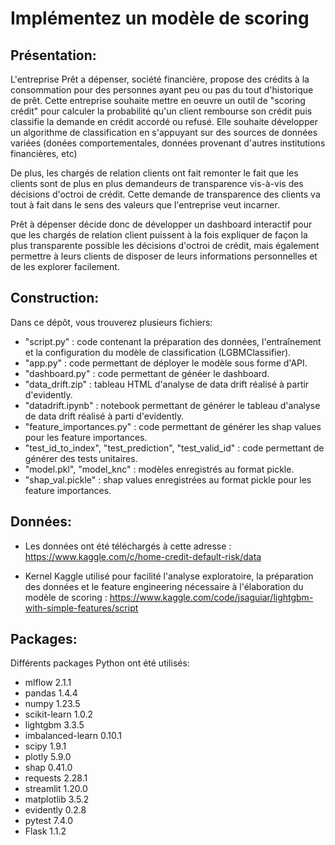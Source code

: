# Implémentez un modèle de scoring
## Présentation:
L'entreprise Prêt a dépenser, société financière, propose des crédits à la consommation pour des personnes ayant peu ou
pas du tout d'historique de prêt.
Cette entreprise souhaite mettre en oeuvre un outil de "scoring crédit" pour calculer la probabilité qu'un client
rembourse son crédit
puis classifie la demande en crédit accordé ou refusé.
Elle souhaite développer un algorithme de classification en s'appuyant sur des sources de données variées (donées
comportementales, données provenant d'autres institutions financières, etc)

De plus, les chargés de relation clients ont fait remonter le fait que les clients sont de plus en plus demandeurs de
transparence vis-à-vis des décisions d'octroi de crédit.
Cette demande de transparence des clients va tout à fait dans le sens des valeurs que l'entreprise veut incarner.

Prêt à dépenser décide donc de développer un dashboard interactif pour que les chargés de relation client puissent à
la fois expliquer de façon la plus transparente possible les décisions d'octroi de crédit, mais également permettre à
leurs clients de disposer de leurs informations personnelles et de les explorer facilement.

## Construction:
Dans ce dépôt, vous trouverez plusieurs fichiers:

- "script.py" : code contenant la préparation des données, l'entraînement et la configuration du modèle de classification
  (LGBMClassifier).
- "app.py" : code permettant de déployer le modèle sous forme d'API.
- "dashboard.py" : code permettant de généer le dashboard.
- "data_drift.zip" : tableau HTML d'analyse de data drift réalisé à partir d'evidently.
- "datadrift.ipynb" : notebook permettant de générer le tableau d'analyse de data drift réalisé à parti d'evidently.
- "feature_importances.py" : code permettant de générer les shap values pour les feature importances.
- "test_id_to_index", "test_prediction", "test_valid_id" : code permettant de générer des tests unitaires. 
- "model.pkl", "model_knc" : modèles enregistrés au format pickle. 
- "shap_val.pickle" : shap values enregistrées au format pickle pour les feature importances.
## Données:
- Les données ont été téléchargés à cette adresse : https://www.kaggle.com/c/home-credit-default-risk/data

- Kernel Kaggle utilisé pour facilité l'analyse exploratoire, la préparation des données et le feature engineering
  nécessaire à l'élaboration du modèle de scoring : https://www.kaggle.com/code/jsaguiar/lightgbm-with-simple-features/script

## Packages:
Différents packages Python ont été utilisés:

- mlflow 2.1.1
- pandas 1.4.4
- numpy 1.23.5
- scikit-learn 1.0.2
- lightgbm 3.3.5
- imbalanced-learn 0.10.1
- scipy 1.9.1
- plotly 5.9.0
- shap 0.41.0
- requests 2.28.1
- streamlit 1.20.0
- matplotlib 3.5.2
- evidently 0.2.8
- pytest 7.4.0
- Flask 1.1.2